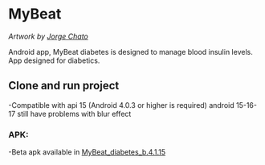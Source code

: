 MyBeat
======
_Artwork by [Jorge Chato](https://github.com/orggue)_

Android app, MyBeat diabetes is designed to manage blood insulin levels. App designed for diabetics.

## Clone and run project

-Compatible with api 15 (Android 4.0.3 or higher is required) android 15-16-17 still have problems with blur effect

### APK:

-Beta apk available in [MyBeat_diabetes_b.4.1.15](https://betas.to/rr68PxzR)
